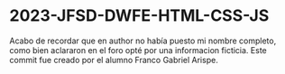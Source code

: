 # 2023-JFSD-DWFE-HTML-CSS-JS
Acabo de recordar que en author no había puesto mi nombre completo, como bien aclararon en el foro opté por una informacion ficticia.
Este commit fue creado por el alumno Franco Gabriel Arispe.
